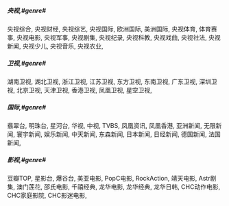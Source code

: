 
##### 央视,#genre# 

央视综合,
央视财经,
央视综艺,
央视国际,
欧洲国际,
美洲国际,
央视体育,
体育赛事,
央视电影,
央视军事,
央视剧集,
央视纪录,
央视科教,
央视戏曲,
央视社法,
央视新闻,
央视少儿,
央视音乐,
央视农业,

##### 卫视,#genre#

湖南卫视,
湖北卫视,
浙江卫视,
江苏卫视,
东方卫视,
东南卫视,
广东卫视,
深圳卫视,
北京卫视,
天津卫视,
香港卫视,
凤凰卫视,
星空卫视,

##### 国际,#genre#

翡翠台,
明珠台,
星河台,
华视,
中视,
TVBS,
凤凰资讯,
凤凰香港,
亚洲新闻,
无限新闻,
寰宇新闻,
娱乐新闻,
中天新闻,
东森新闻,
日本新闻,
日经新闻,
德国新闻,
法国新闻,

##### 影视,#genre#

豆瓣TOP,
星影台,
爆谷台,
美亚电影,
PopC电影,
RockAction,
靖天电影,
Astr剧集,
澳门莲花,
邵氏电影,
千禧经典,
龙华电影,
龙华经典,
龙华日韩,
CHC动作电影,
CHC家庭影院,
CHC影迷电影,

